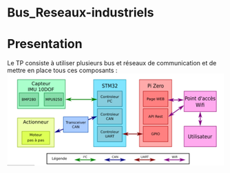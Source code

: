 # Bus_Reseaux-industriels

# Presentation 

Le TP consiste à utiliser plusieurs bus et réseaux de communication et de mettre en place tous ces composants : 
![Objectifs](images/PresentationTP.png)



